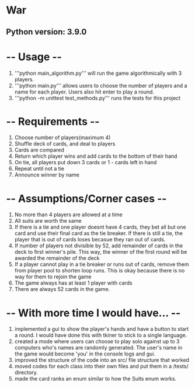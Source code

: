 # War
## Python version: 3.9.0

# -- Usage --
1. '''python main_algorithm.py''' will run the game algorithmically with 3 players.
2. '''python main.py''' allows users to choose the number of players and a name for each player. Users also hit enter to play a round.
3. '''python -m unittest test_methods.py''' runs the tests for this project

# -- Requirements --
1. Choose number of players(maximum 4)
2. Shuffle deck of cards, and deal to players
4. Cards are compared
5. Return which player wins and add cards to the bottom of their hand
6. On tie, all players put down 3 cards or 1 - cards left in hand
1. Repeat until not a tie
7. Announce winner by name

# -- Assumptions/Corner cases --
1. No more than 4 players are allowed at a time
2. All suits are worth the same
3. If there is a tie and one player doesnt have 4 cards, they bet all but one card and use their
final card as the tie breaker. If there is still a tie, the player that is out of cards loses becasue they
ran out of cards.
4. If number of players not divisible by 52, add remainder of cards in the deck to first winner's pile. This way, the winner of the first round will be awarded the remainder of the deck
5. If a player cannot play in a tie breaker or runs out of cards, remove them from player pool to shorten loop runs. This is okay because there is no way for them to rejoin the game
6. The game always has at least 1 player with cards
7. There are always 52 cards in the game.

# -- With more time I would have... --
1. implemented a gui to show the player's hands and have a button to start a round. I would have done this with tkiner to stick to a single language.
2. created a mode where users can choose to play solo against up to 3 computers who's names are randomly generated. The user's name in the game would become 'you' in the console logs and gui.
3. improved the structure of the code into an src/ file structure that worked
4. moved codes for each class into their own files and put them in a /tests/ directory.
5. made the card ranks an enum similar to how the Suits enum works.
